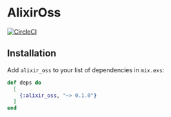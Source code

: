 # AlixirOss

[![CircleCI](https://circleci.com/gh/GreenNerd-Labs/alixir_oss/tree/develop.svg?style=svg)](https://circleci.com/gh/GreenNerd-Labs/alixir_oss/tree/develop)

## Installation

Add `alixir_oss` to your list of dependencies in `mix.exs`:

```elixir
def deps do
  [
    {:alixir_oss, "~> 0.1.0"}
  ]
end
```
